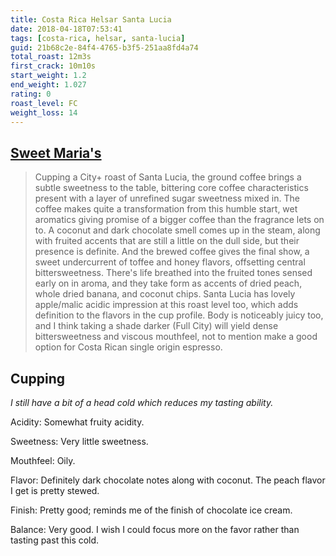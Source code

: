 ```yaml
---
title: Costa Rica Helsar Santa Lucia
date: 2018-04-18T07:53:41
tags: [costa-rica, helsar, santa-lucia]
guid: 21b68c2e-84f4-4765-b3f5-251aa8fd4a74
total_roast: 12m3s
first_crack: 10m10s
start_weight: 1.2
end_weight: 1.027
rating: 0
roast_level: FC
weight_loss: 14
---
```


## [Sweet Maria's][sm]

[sm]: https://web.archive.org/web/20180304214338/https://www.sweetmarias.com/product/costa-rica-helsar-santa-lucia

> Cupping a City+ roast of Santa Lucia, the ground coffee brings a subtle
> sweetness to the table, bittering core coffee characteristics present with a
> layer of unrefined sugar sweetness mixed in. The coffee makes quite a
> transformation from this humble start, wet aromatics giving promise of a
> bigger coffee than the fragrance lets on to. A coconut and dark chocolate
> smell comes up in the steam, along with fruited accents that are still a
> little on the dull side, but their presence is definite. And the brewed coffee
> gives the final show, a sweet undercurrent of toffee and honey flavors,
> offsetting central bittersweetness. There's life breathed into the fruited
> tones sensed early on in aroma, and they take form as accents of dried peach,
> whole dried banana, and coconut chips. Santa Lucia has lovely apple/malic
> acidic impression at this roast level too, which adds definition to the
> flavors in the cup profile. Body is noticeably juicy too, and I think taking a
> shade darker (Full City) will yield dense bittersweetness and viscous
> mouthfeel, not to mention make a good option for Costa Rican single origin
> espresso. 

## Cupping

*I still have a bit of a head cold which reduces my tasting ability.*

Acidity: Somewhat fruity acidity.

Sweetness: Very little sweetness.

Mouthfeel: Oily.

Flavor: Definitely dark chocolate notes along with coconut.  The peach flavor I
get is pretty stewed.

Finish: Pretty good; reminds me of the finish of chocolate ice cream.

Balance: Very good.  I wish I could focus more on the favor rather than tasting
past this cold.
